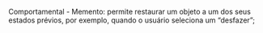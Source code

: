 ﻿Comportamental - Memento: permite restaurar um objeto a um dos seus estados prévios, por exemplo, quando o usuário seleciona um “desfazer”;